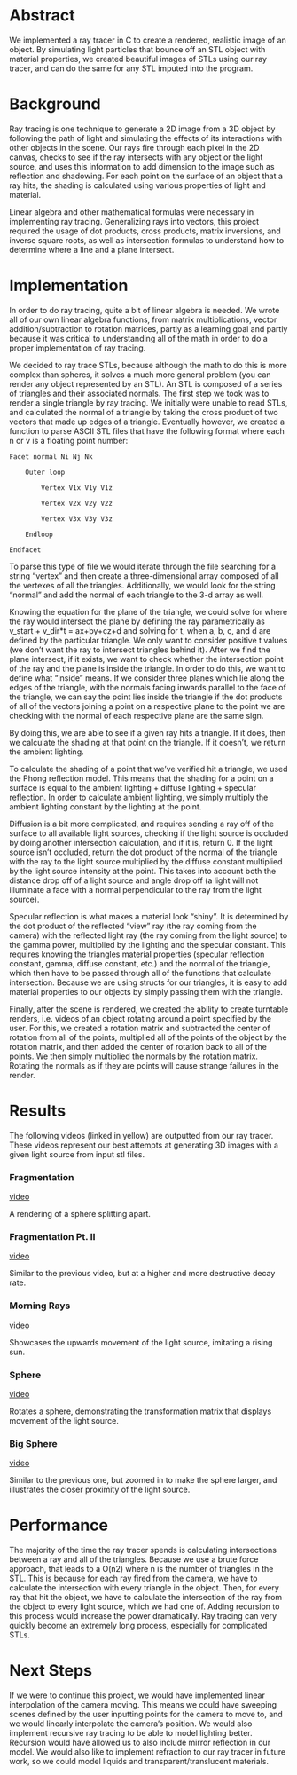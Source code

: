 # Abstract
We implemented a ray tracer in C to create a rendered, realistic image of an object. By simulating light particles that bounce off an STL object with material properties, we created beautiful images of STLs using our ray tracer, and can do the same for any STL imputed into the program. 

# Background
Ray tracing is one technique to generate a 2D image from a 3D object by following the path of light and simulating the effects of its interactions with other objects in the scene. Our rays fire through each pixel in the 2D canvas, checks to see if the ray intersects with any object or the light source, and uses this information to add dimension to the image such as reflection and shadowing. For each point on the surface of an object that a ray hits, the shading is calculated using various properties of light and material. 

Linear algebra and other mathematical formulas were necessary in implementing ray tracing. Generalizing rays into vectors, this project required the usage of dot products, cross products, matrix inversions, and inverse square roots, as well as intersection formulas to understand how to determine where a line and a plane intersect.

# Implementation
In order to do ray tracing, quite a bit of linear algebra is needed. We wrote all of our own linear algebra functions, from matrix multiplications, vector addition/subtraction to rotation matrices, partly as a learning goal and partly because it was critical to understanding all of the math in order to do a proper implementation of ray tracing. 

We decided to ray trace STLs, because although the math to do this is more complex than spheres, it solves a much more general problem (you can render any object represented by an STL). An STL is composed of a series of triangles and their associated normals. The first step we took was to render a single triangle by ray tracing. We initially were unable to read STLs, and calculated the normal of a triangle by taking the cross product of two vectors that made up edges of a triangle. Eventually however, we created a function to parse ASCII STL files that have the following format where each n or v is a floating point number:

    Facet normal Ni Nj Nk

	    Outer loop
	
		    Vertex V1x V1y V1z
		
		    Vertex V2x V2y V2z
		
		    Vertex V3x V3y V3z
		
	    Endloop
	
    Endfacet

To parse this type of file we would iterate through the file searching for a string “vertex” and then create a three-dimensional array composed of all the vertexes of all the triangles. Additionally, we would look for the string “normal” and add the normal of each triangle to the 3-d array as well. 

Knowing the equation for the plane of the triangle, we could solve for where the ray would intersect the plane by defining the ray parametrically as v_start + v_dir*t = ax+by+cz+d and solving for t, when a, b, c, and d are defined by the particular triangle. We only want to consider positive t values (we don’t want the ray to intersect triangles behind it). After we find the plane intersect, if it exists, we want to check whether the intersection point of the ray and the plane is inside the triangle. In order to do this, we want to define what “inside” means. If we consider three planes which lie along the edges of the triangle, with the normals facing inwards parallel to the face of the triangle, we can say the point lies inside the triangle if the dot products of all of the vectors joining a point on a respective plane to the point we are checking with the normal of each respective plane are the same sign. 

By doing this, we are able to see if a given ray hits a triangle. If it does, then we calculate the shading at that point on the triangle. If it doesn’t, we return the ambient lighting. 

To calculate the shading of a point that we’ve verified hit a triangle, we used the Phong reflection model. This means that the shading for a point on a surface is equal to the ambient lighting + diffuse lighting + specular reflection. In order to calculate ambient lighting, we simply multiply the ambient lighting constant by the lighting at the point. 

Diffusion is a bit more complicated, and requires sending a ray off of the surface to all available light sources, checking if the light source is occluded by doing another intersection calculation, and if it is, return 0. If the light source isn’t occluded, return the dot product of the normal of the triangle with the ray to the light source multiplied by the diffuse constant multiplied by the light source intensity at the point. This takes into account both the distance drop off of a light source and angle drop off (a light will not illuminate a face with a normal perpendicular to the ray from the light source).

Specular reflection is what makes a material look “shiny”. It is determined by the dot product of the reflected “view” ray (the ray coming from the camera) with the reflected light ray (the ray coming from the light source) to the gamma power, multiplied by the lighting and the specular constant. This requires knowing the triangles material properties (specular reflection constant, gamma, diffuse constant, etc.) and the normal of the triangle, which then have to be passed through all of the functions that calculate intersection. Because we are using structs for our triangles, it is easy to add material properties to our objects by simply passing them with the triangle.

Finally, after the scene is rendered, we created the ability to create turntable renders, i.e. videos of an object rotating around a point specified by the user. For this, we created a rotation matrix and subtracted the center of rotation from all of the points, multiplied all of the points of the object by the rotation matrix, and then added the center of rotation back to all of the points. We then simply multiplied the normals by the rotation matrix. Rotating the normals as if they are points will cause strange failures in the render. 

# Results
The following videos (linked in yellow) are outputted from our ray tracer. These videos represent our best attempts at generating 3D images with a given light source from input stl files. 

### Fragmentation
[video](https://github.com/maxschommer/SoftSys_Terminally_Eeeel/blob/master/Work_in_Progress/Video4/a_bit_less_sad_rays.gif)

A rendering of a sphere splitting apart.

### Fragmentation Pt. II
[video](https://github.com/maxschommer/SoftSys_Terminally_Eeeel/blob/master/Work_in_Progress/Video5/diseased_rays.gif) 

Similar to the previous video, but at a higher and more destructive decay rate.

### Morning Rays
[video](https://github.com/maxschommer/SoftSys_Terminally_Eeeel/blob/master/Work_in_Progress/Video1/morning_rays.gif)

Showcases the upwards movement of the light source, imitating a rising sun.

### Sphere 
[video](https://github.com/maxschommer/SoftSys_Terminally_Eeeel/blob/master/Work_in_Progress/Video6/moviefast.gif)

Rotates a sphere, demonstrating the transformation matrix that displays movement of the light source.

### Big Sphere
[video](https://github.com/maxschommer/SoftSys_Terminally_Eeeel/blob/master/Work_in_Progress/Video7/sick_rays.gif)

Similar to the previous one, but zoomed in to make the sphere larger, and illustrates the closer proximity of the light source.

# Performance
The majority of the time the ray tracer spends is calculating intersections between a ray and all of the triangles. Because we use a brute force approach, that leads to a O(n2) where n is the number of triangles in the STL. This is because for each ray fired from the camera, we have to calculate the intersection with every triangle in the object. Then, for every ray that hit the object, we have to calculate the intersection of the ray from the object to every light source, which we had one of. Adding recursion to this process would increase the power dramatically. Ray tracing can very quickly become an extremely long process, especially for complicated STLs. 

# Next Steps
If we were to continue this project, we would have implemented linear interpolation of the camera moving. This means we could have sweeping scenes defined by the user inputting points for the camera to move to, and we would linearly interpolate the camera’s position. We would also implement recursive ray tracing to be able to model lighting better. Recursion would have allowed us to also include mirror reflection in our model. We would also like to implement refraction to our ray tracer in future work, so we could model liquids and transparent/translucent materials. 
